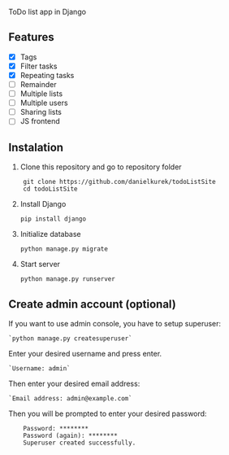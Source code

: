 ToDo list app in Django
## Features
- [x] Tags
- [x] Filter tasks
- [x] Repeating tasks
- [ ] Remainder
- [ ] Multiple lists
- [ ] Multiple users
- [ ] Sharing lists
- [ ] JS frontend

## Instalation
1) Clone this repository and go to repository folder
```
    git clone https://github.com/danielkurek/todoListSite
    cd todoListSite
```
2) Install Django

    `pip install django`
3) Initialize database

    `python manage.py migrate`
4) Start server

    `python manage.py runserver`

## Create admin account (optional)

If you want to use admin console, you have to setup superuser:

    `python manage.py createsuperuser`
Enter your desired username and press enter.

    `Username: admin`
Then enter your desired email address:

    `Email address: admin@example.com`
Then you will be prompted to enter your desired password:
```
    Password: ********
    Password (again): ********
    Superuser created successfully.
``` 
